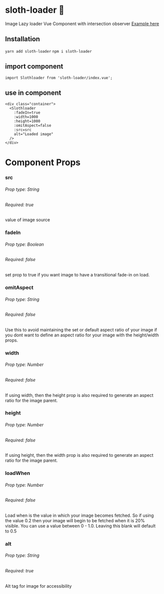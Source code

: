 # sloth-loader  🦥
 Image Lazy loader Vue Component with intersection observer
 [Example here](https://sloth-loader.netlify.app/)

## Installation
`yarn add sloth-loader`
`npm i sloth-loader`

## import component
```
import Slothloader from 'sloth-loader/index.vue';
```
## use in component
```
<div class="container">
  <Slothloader
    :fadeIn=true
    :width=1000
    :height=1000
    :omitAspect=false
    :src=src
    alt="Loaded image"
  />
</div>
```

# Component Props

### src 
###### Prop type: String
###### Required: true
value of image source
### fadeIn 
###### Prop type: Boolean
###### Required: false
set prop to true if you want image to have a transitional fade-in on load.

### omitAspect 
###### Prop type: String
###### Required: false
Use this to avoid maintaining the set or default aspect ratio of your image if you dont want to define an aspect ratio for your image with the height/width props.

### width 
###### Prop type: Number
###### Required: false
If using width, then the height prop is also required to generate an aspect ratio for the image parent.

### height 
###### Prop type: Number
###### Required: false
If using height, then the width prop is also required to generate an aspect ratio for the image parent.

### loadWhen 
###### Prop type: Number
###### Required: false
Load when is the value in which your image becomes fetched. So if using the value 0.2 then your image will begin to be fetched when it is 20% visible. You can use a value between 0 - 1.0. Leaving this blank will default to 0.5

### alt 
###### Prop type: String
###### Required: true
Alt tag for image for accessibility